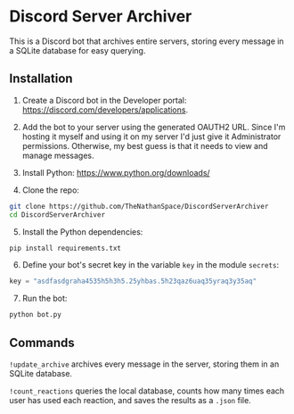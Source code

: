 # Discord Server Archiver

This is a Discord bot that archives entire servers, storing every message in a SQLite database for easy querying.

## Installation

1. Create a Discord bot in the Developer portal: https://discord.com/developers/applications.

2. Add the bot to your server using the generated OAUTH2 URL. Since I'm hosting it myself and using it on my server I'd
   just give it Administrator permissions. Otherwise, my best guess is that it needs to view and manage messages.

3. Install Python: https://www.python.org/downloads/

4. Clone the repo:

```bash
git clone https://github.com/TheNathanSpace/DiscordServerArchiver
cd DiscordServerArchiver
```

5. Install the Python dependencies:

```bash
pip install requirements.txt
```

6. Define your bot's secret key in the variable `key` in the module `secrets`:

```python
key = "asdfasdgraha4535h5h3h5.25yhbas.5h23qaz6uaq35yraq3y35aq"
```

7. Run the bot:

```bash
python bot.py
```

## Commands

`!update_archive` archives every message in the server, storing them in an SQLite database.

`!count_reactions` queries the local database, counts how many times each user has used each reaction, and saves the
results as a `.json` file.